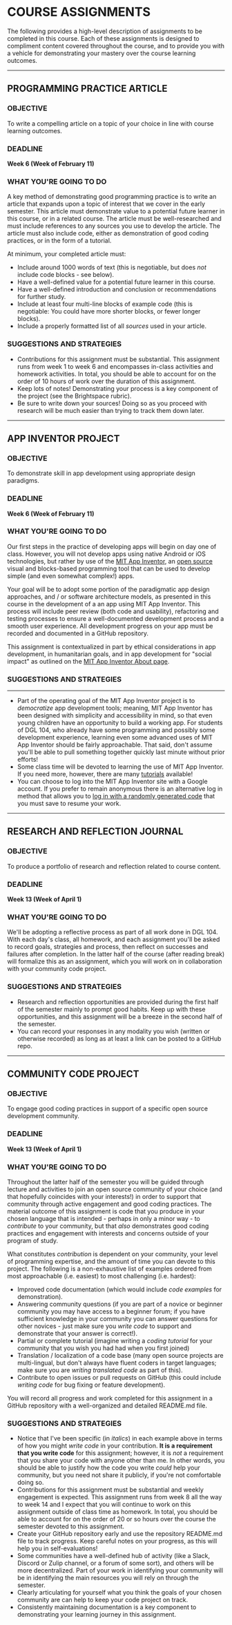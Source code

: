 # COURSE ASSIGNMENTS <!-- {docsify-ignore} -->
The following provides a high-level description of assignments to be completed in this course. Each of these assignments is designed to compliment content covered throughout the course, and to provide you with a vehicle for demonstrating your mastery over the course learning outcomes.

---
## PROGRAMMING PRACTICE ARTICLE <!-- {docsify-ignore} -->
### OBJECTIVE <!-- {docsify-ignore} -->
To write a compelling article on a topic of your choice in line with course learning outcomes.

### DEADLINE <!-- {docsify-ignore} -->
**Week 6 (Week of February 11)**

### WHAT YOU'RE GOING TO DO <!-- {docsify-ignore} -->
A key method of demonstrating good programming practice is to write an article that expands upon a topic of interest that we cover in the early semester. This article must demonstrate value to a potential future learner in this course, or in a related course. The article must be well-researched and must include references to any sources you use to develop the article. The article must also include code, either as demonstration of good coding practices, or in the form of a tutorial. 

At minimum, your completed article must:
- Include around 1000 words of text (this is negotiable, but does *not* include code blocks - see below).
- Have a well-defined value for a potential future learner in this course.
- Have a well-defined introduction and conclusion or recommendations for further study.
- Include at least four multi-line blocks of example code (this is negotiable: You could have more shorter blocks, or fewer longer blocks). 
- Include a properly formatted list of all *sources* used in your article.

### SUGGESTIONS AND STRATEGIES <!-- {docsify-ignore} -->
- Contributions for this assignment must be substantial. This assignment runs from week 1 to week 6 and encompasses in-class activities and homework activities. In total, you should be able to account for on the order of 10 hours of work over the duration of this assignment.
- Keep lots of notes! Demonstrating your process is a key component of the project (see the Brightspace rubric).
- Be sure to write down your sources! Doing so as you proceed with research will be much easier than trying to track them down later.

--- 

## APP INVENTOR PROJECT <!-- {docsify-ignore} -->

### OBJECTIVE <!-- {docsify-ignore} -->
To demonstrate skill in app development using appropriate design paradigms.

### DEADLINE <!-- {docsify-ignore} -->
**Week 6 (Week of February 11)**

### WHAT YOU'RE GOING TO DO <!-- {docsify-ignore} -->
Our first steps in the practice of developing apps will begin on day one of class. However, you will not develop apps using native Android or iOS technologies, but rather by use of the [MIT App Inventor](https://appinventor.mit.edu/), an [open source](https://github.com/mit-cml/appinventor-sources) visual and blocks-based programming tool that can be used to develop simple (and even somewhat complex!) apps. 

Your goal will be to adopt some portion of the paradigmatic app design approaches, and / or software architecture models, as presented in this course in the development of a an app using MIT App Inventor. This process will include peer review (both code and usability), refactoring and testing processes to ensure a well-documented development process and a smooth user experience. All development progress on your app must be recorded and documented in a GitHub repository.

This assignment is contextualized in part by ethical considerations in app development, in humanitarian goals, and in app development for "social impact" as outlined on the [MIT App Inventor About page](https://appinventor.mit.edu/about-us). 

### SUGGESTIONS AND STRATEGIES <!-- {docsify-ignore} -->
---
- Part of the operating goal of the MIT App Inventor project is to *democratize* app development tools; meaning, MIT App Inventor has been designed with simplicity and accessibility in mind, so that even young children have an opportunity to build a working app. For students of DGL 104, who already have some programming and possibly some development experience, learning even some advanced uses of MIT App Inventor should be fairly approachable. That said, don't assume you'll be able to pull something together quickly last minute without prior efforts!
- Some class time will be devoted to learning the use of MIT App Inventor. If you need more, however, there are many [tutorials](https://appinventor.mit.edu/explore/ai2/tutorials) available!
- You can choose to log into the MIT App Inventor site with a Google account. If you prefer to remain anonymous there is an alternative log in method that allows you to [log in with a randomly generated code](http://code.appinventor.mit.edu/login/?locale=en) that you must save to resume your work. 

---

## RESEARCH AND REFLECTION JOURNAL <!-- {docsify-ignore} -->
### OBJECTIVE <!-- {docsify-ignore} -->
To produce a portfolio of research and reflection related to course content.

### DEADLINE <!-- {docsify-ignore} -->
**Week 13 (Week of April 1)**

### WHAT YOU'RE GOING TO DO <!-- {docsify-ignore} -->
We'll be adopting a reflective process as part of all work done in DGL 104. With each day's class, all homework, and each assignment you'll be asked to record goals, strategies and process, then reflect on successes and failures after completion. In the latter half of the course (after reading break) will formalize this as an assignment, which you will work on in collaboration with your community code project.

### SUGGESTIONS AND STRATEGIES <!-- {docsify-ignore} -->
- Research and reflection opportunities are provided during the first half of the semester mainly to prompt good habits. Keep up with these opportunities, and this assignment will be a breeze in the second half of the semester.
- You can record your responses in any modality you wish (written or otherwise recorded) as long as at least a link can be posted to a GitHub repo. 

---
## COMMUNITY CODE PROJECT <!-- {docsify-ignore} -->
### OBJECTIVE <!-- {docsify-ignore} -->
To engage good coding practices in support of a specific open source development community.

### DEADLINE <!-- {docsify-ignore} -->
**Week 13 (Week of April 1)**

### WHAT YOU'RE GOING TO DO <!-- {docsify-ignore} -->
Throughout the latter half of the semester you will be guided through lecture and activities to join an open source community of your choice (and that hopefully coincides with your interests!) in order to support that community through active engagement and good coding practices. The material outcome of this assignment is code that you produce in your chosen language that is intended - perhaps in only a minor way - to *contribute* to your community, but that *also* demonstrates good coding practices and engagement with interests and concerns outside of your program of study.

What constitutes *contribution* is dependent on your community, your level of programming expertise, and the amount of time you can devote to this project. The following is a non-exhaustive list of examples ordered from most approachable (i.e. easiest) to most challenging (i.e. hardest):
- Improved code documentation (which would include *code examples* for demonstration).
- Answering community questions (if you are part of a novice or beginner community you may have access to a beginner forum; if you have sufficient knowledge in your community you can answer questions for other novices - just make sure you *write code* to support and demonstrate that your answer is correct!).
- Partial or complete tutorial (imagine writing a *coding tutorial* for your community that you wish you had had when you first joined)
- Translation / localization of a code base (many open source projects are multi-lingual, but don't always have fluent coders in target languages; make sure you are *writing translated code* as part of this).
- Contribute to open issues or pull requests on GitHub (this could include *writing code* for bug fixing or feature development).

You will record all progress and work completed for this assignment in a GitHub repository with a well-organized and detailed README.md file.

### SUGGESTIONS AND STRATEGIES <!-- {docsify-ignore} -->
- Notice that I've been specific (in *italics*) in each example above in terms of how you might *write code* in your contribution. **It is a requirement that you write code** for this assignment; however, it is *not* a requirement that you share your code with anyone other than me. In other words, you should be able to justify how the code you write *could* help your community, but you need not share it publicly, if you're not comfortable doing so.
- Contributions for this assignment must be substantial and weekly engagement is expected. This assignment runs from week 8 all the way to week 14 and I expect that you will continue to work on this assignment outside of class time as homework. In total, you should be able to account for on the order of 20 or so hours over the course the semester devoted to this assignment. 
- Create your GitHub repository early and use the repository README.md file to track progress. Keep careful notes on your progress, as this will help you in self-evaluations!
- Some communities have a well-defined hub of activity (like a Slack, Discord or Zulip channel, or a forum of some sort), and others will be more decentralized. Part of your work in identifying your community will be in identifying the main resources you will rely on through the semester.
- Clearly articulating for yourself what you think the goals of your chosen community are can help to keep your code project on track.
- Consistently maintaining documentation is a key component to demonstrating your learning journey in this assignment.